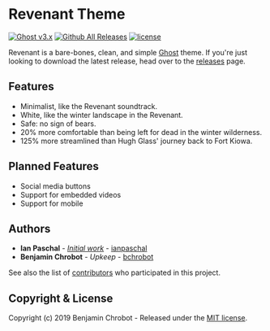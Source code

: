 # Revenant Theme

[![Ghost v3.x](https://img.shields.io/badge/ghost-v3.x-brightgreen)]()
[![Github All Releases](https://img.shields.io/github/downloads/bchrobot/revenant/total.svg)]()
[![license](https://img.shields.io/github/license/mashape/apistatus.svg)]()

Revenant is a bare-bones, clean, and simple [Ghost](http://github.com/tryghost/ghost/) theme. If you're just looking to download the latest release, head over to the [releases](https://github.com/bchrobot/revenant/releases) page.

## Features

- Minimalist, like the Revenant soundtrack.
- White, like the winter landscape in the Revenant.
- Safe: no sign of bears.
- 20% more comfortable than being left for dead in the winter wilderness.
- 125% more streamlined than Hugh Glass' journey back to Fort Kiowa.

## Planned Features

- Social media buttons
- Support for embedded videos
- Support for mobile

## Authors

- **Ian Paschal** - _[Initial work](https://github.com/ianpaschal/revenant)_ - [ianpaschal](https://github.com/ianpaschal)
- **Benjamin Chrobot** - _Upkeep_ - [bchrobot](https://github.com/bchrobot)

See also the list of [contributors][contributors] who participated in this project.

## Copyright & License

Copyright (c) 2019 Benjamin Chrobot - Released under the [MIT license](LICENSE).

[contributors]: https://github.com/bchrobot/revenant/contributors
